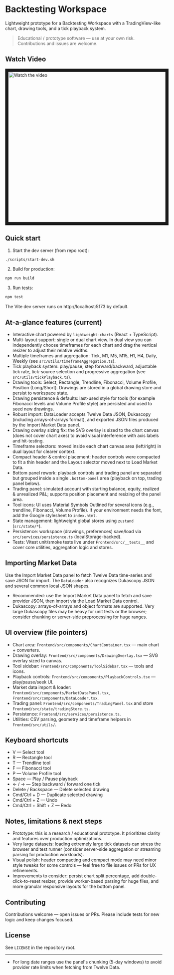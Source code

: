 # Backtesting Workspace

Lightweight prototype for a Backtesting Workspace with a TradingView-like chart, drawing tools, and a tick playback system.

> Educational / prototype software — use at your own risk. Contributions and issues are welcome.


## Watch Video

<a href="http://www.youtube.com/watch?feature=player_embedded&v=FaGGQwEOBlA" target="_blank">
 <img src="https://img.youtube.com/vi/FaGGQwEOBlA/0.jpg" alt="Watch the video" width="720" height="480" border="10" />
</a>

## Quick start

1. Start the dev server (from repo root):
```bash
./scripts/start-dev.sh
```

2. Build for production:

```bash
npm run build
```

3. Run tests:

```bash
npm test
```

The Vite dev server runs on http://localhost:5173 by default.

## At-a-glance features (current)

- Interactive chart powered by `lightweight-charts` (React + TypeScript).
- Multi-layout support: single or dual chart view. In dual view you can independently choose timeframes for each chart and drag the vertical resizer to adjust their relative widths.
- Multiple timeframes and aggregation: Tick, M1, M5, M15, H1, H4, Daily, Weekly (see `src/utils/timeframeAggregation.ts`).
- Tick playback system: play/pause, step forward/backward, adjustable tick rate, tick-source selection and progressive aggregation (see `src/utils/tickPlayback.ts`).
- Drawing tools: Select, Rectangle, Trendline, Fibonacci, Volume Profile, Position (Long/Short). Drawings are stored in a global drawing store and persist to workspace state.
- Drawing persistence & defaults: last-used style for tools (for example Fibonacci levels and Volume Profile style) are persisted and used to seed new drawings.
- Robust import: DataLoader accepts Twelve Data JSON, Dukascopy (including arrays-of-arrays format), and exported JSON files produced by the Import Market Data panel.
- Drawing overlay sizing fix: the SVG overlay is sized to the chart canvas (does not cover chart axes) to avoid visual interference with axis labels and hit-testing.
- Timeframe selectors: moved inside each chart canvas area (left/right) in dual layout for clearer context.
- Compact header & control placement: header controls were compacted to fit a thin header and the Layout selector moved next to Load Market Data.
- Bottom panel rework: playback controls and trading panel are separated but grouped inside a single `.bottom-panel` area (playback on top, trading panel below).
- Trading panel: simulated account with starting balance, equity, realized & unrealized P&L; supports position placement and resizing of the panel area.
- Tool icons: UI uses Material Symbols Outlined for several icons (e.g., trendline, Fibonacci, Volume Profile). If your environment needs the font, add the Google stylesheet to `index.html`.
- State management: lightweight global stores using `zustand` (`src/state/*`).
- Persistence: workspace (drawings, preferences) save/load via `src/services/persistence.ts` (localStorage-backed).
- Tests: Vitest unit/smoke tests live under `Frontend/src/__tests__` and cover core utilities, aggregation logic and stores.

## Importing Market Data

Use the Import Market Data panel to fetch Twelve Data time-series and save JSON for import. The `DataLoader` also recognizes Dukascopy JSON and several common local JSON shapes.

- Recommended: use the Import Market Data panel to fetch and save provider JSON, then import via the Load Market Data control.
- Dukascopy: arrays-of-arrays and object formats are supported. Very large Dukascopy files may be heavy for unit tests or the browser; consider chunking or server-side preprocessing for huge ranges.

## UI overview (file pointers)

- Chart area: `Frontend/src/components/ChartContainer.tsx` — main chart + converters.
- Drawing overlay: `Frontend/src/components/DrawingOverlay.tsx` — SVG overlay sized to canvas.
- Tool sidebar: `Frontend/src/components/ToolSidebar.tsx` — tools and icons.
- Playback controls: `Frontend/src/components/PlaybackControls.tsx` — play/pause/seek UI.
- Market data import & loader: `Frontend/src/components/MarketDataPanel.tsx`, `Frontend/src/components/DataLoader.tsx`.
- Trading panel: `Frontend/src/components/TradingPanel.tsx` and store `Frontend/src/state/tradingStore.ts`.
- Persistence: `Frontend/src/services/persistence.ts`.
- Utilities: CSV parsing, geometry and timeframe helpers in `Frontend/src/utils/`.

## Keyboard shortcuts

- V — Select tool
- R — Rectangle tool
- T — Trendline tool
- F — Fibonacci tool
- P — Volume Profile tool
- Space — Play / Pause playback
- ← / → — Step backward / forward one tick
- Delete / Backspace — Delete selected drawing
- Cmd/Ctrl + D — Duplicate selected drawing
- Cmd/Ctrl + Z — Undo
- Cmd/Ctrl + Shift + Z — Redo

## Notes, limitations & next steps

- Prototype: this is a research / educational prototype. It prioritizes clarity and features over production optimizations.
- Very large datasets: loading extremely large tick datasets can stress the browser and test runner (consider server-side aggregation or streaming parsing for production workloads).
- Visual polish: header compacting and compact mode may need minor style tweaks for some controls — feel free to file issues or PRs for UX refinements.
- Improvements to consider: persist chart split percentage, add double-click-to-reset resizer, provide worker-based parsing for huge files, and more granular responsive layouts for the bottom panel.

## Contributing

Contributions welcome — open issues or PRs. Please include tests for new logic and keep changes focused.

## License

See `LICENSE` in the repository root.

---
- For long date ranges use the panel's chunking (5-day windows) to avoid provider rate limits when fetching from Twelve Data.
